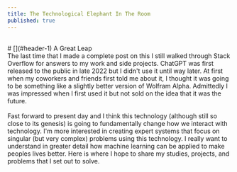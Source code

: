 ```yaml
---
title: The Technological Elephant In The Room
published: true
---
```

<br/>
# [](#header-1) A Great Leap 
<br/>
The last time that I made a complete post on this I still walked through Stack Overflow for answers to my work and side projects. ChatGPT was first released to the public in late 2022 but I didn't use it until way later. At first when my coworkers and friends first told me about it, I thought it was going to be something like a slightly better version of Wolfram Alpha. Admittedly I was impressed when I first used it but not sold on the idea that it was the future.
<br/>
<br/>
Fast forward to present day and I think this technology (although still so close to its genesis) is going to fundamentally change how we interact with technology. I'm more interested in creating expert systems that focus on singular (but very complex) problems using this technology. I really want to understand in greater detail how machine learning can be applied to make peoples lives better. Here is where I hope to share my studies, projects, and problems that I set out to solve.  
